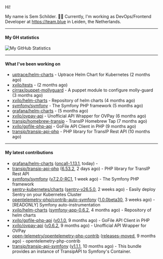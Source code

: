 Hi!

My name is Sem Schilder. 👋🏻 Currently, I'm working as DevOps/Frontend Developer at https://team.blue in Leiden, the Netherlands.

---

#### My GH statistics

![My GitHub Statistics](https://github-readme-stats.vercel.app/api?username=xvilo&show_icons=true&count_private=true&hide_title=true)

---

#### What I've been working on

- [uptrace/helm-charts](https://github.com/uptrace/helm-charts) - Uptrace Helm Chart for Kubernetes (2 months ago)
- [xvilo/tests](https://github.com/xvilo/tests) -  (2 months ago)
- [cirrax/puppet-mollyguard](https://github.com/cirrax/puppet-mollyguard) - A puppet module to configure molly-guard (3 months ago)
- [xvilo/helm-charts](https://github.com/xvilo/helm-charts) - Repository of helm charts (4 months ago)
- [symfony/symfony](https://github.com/symfony/symfony) - The Symfony PHP framework (5 months ago)
- [grafana/helm-charts](https://github.com/grafana/helm-charts) -  (5 months ago)
- [xvilo/ovpay-api](https://github.com/xvilo/ovpay-api) - Unofficial API Wrapper for OVPay (6 months ago)
- [transip/homebrew-transip](https://github.com/transip/homebrew-transip) - TransIP Homebrew Tap (7 months ago)
- [xvilo/gofile-php-api](https://github.com/xvilo/gofile-php-api) - GoFile API Client in PHP (9 months ago)
- [transip/transip-api-php](https://github.com/transip/transip-api-php) - PHP library for TransIP Rest API (10 months ago)

---

#### My latest contributions

- [grafana/helm-charts](https://github.com/grafana/helm-charts) ([oncall-1.13.1](https://github.com/grafana/helm-charts/releases/tag/oncall-1.13.1), today) - 
- [transip/transip-api-php](https://github.com/transip/transip-api-php) ([6.53.2](https://github.com/transip/transip-api-php/releases/tag/6.53.2), 2 days ago) - PHP library for TransIP Rest API
- [symfony/symfony](https://github.com/symfony/symfony) ([v7.2.0-RC1](https://github.com/symfony/symfony/releases/tag/v7.2.0-RC1), 1 week ago) - The Symfony PHP framework
- [sentry-kubernetes/charts](https://github.com/sentry-kubernetes/charts) ([sentry-v26.5.0](https://github.com/sentry-kubernetes/charts/releases/tag/sentry-v26.5.0), 2 weeks ago) - Easily deploy Sentry on your Kubernetes Cluster
- [opentelemetry-php/contrib-auto-symfony](https://github.com/opentelemetry-php/contrib-auto-symfony) ([1.0.0beta30](https://github.com/opentelemetry-php/contrib-auto-symfony/releases/tag/1.0.0beta30), 3 weeks ago) - [READONLY] Symfony auto-instrumentation
- [xvilo/helm-charts](https://github.com/xvilo/helm-charts) ([symfony-app-0.6.2](https://github.com/xvilo/helm-charts/releases/tag/symfony-app-0.6.2), 4 months ago) - Repository of helm charts
- [xvilo/gofile-php-api](https://github.com/xvilo/gofile-php-api) ([v0.1.0](https://github.com/xvilo/gofile-php-api/releases/tag/v0.1.0), 9 months ago) - GoFile API Client in PHP
- [xvilo/ovpay-api](https://github.com/xvilo/ovpay-api) ([v0.6.2](https://github.com/xvilo/ovpay-api/releases/tag/v0.6.2), 9 months ago) - Unofficial API Wrapper for OVPay
- [open-telemetry/opentelemetry-php-contrib](https://github.com/open-telemetry/opentelemetry-php-contrib) ([releases-moved](https://github.com/open-telemetry/opentelemetry-php-contrib/releases/tag/releases-moved), 9 months ago) - opentelemetry-php-contrib
- [transip/transip-api-symfony](https://github.com/transip/transip-api-symfony) ([v1.1.1](https://github.com/transip/transip-api-symfony/releases/tag/v1.1.1), 10 months ago) - This bundle provides an instance of TransipAPI to Symfony&#39;s Container.
